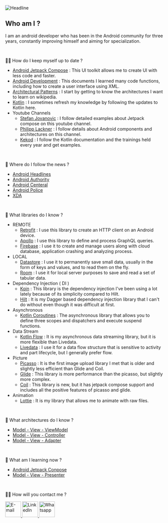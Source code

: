 <img src="https://readme-typing-svg.herokuapp.com?font=Kalam&size=40&duration=6000&color=02e00a&center=false&vCenter=false&width=1500&height=100&lines=Hi+there+👨🏽‍💻+I'm+Ramazan+and+I'm+an+Android+Developer" alt="Headline" />

<h2 align="left">Who am I ?</h2>

I am an android developer who has been in the Android community for three years, constantly improving himself and aiming for specialization.

<br/>

🧑‍🔧 How do I keep myself up to date ?

- [Android Jetpack Compose][0] : This UI toolkit allows me to create UI with less code and faster.
- [Android Development][1] : This documents I learned many code functions, including how to create a user interface using XML.
- [Architectural Patterns][2] : I start by getting to know the architectures I want to learn on wikipedia.
- [Kotlin][3] : I sometimes refresh my knowledge by following the updates to Kotlin here.
 - Youtube Channels
     - [Stefan Jovanovic][4] : I follow detailed examples about Jetpack compose on this youtube channel.
     - [Philipp Lackner][5] : I follow details about Android components and architectures on this channel.
     - [Kekod][6] : I follow the Kotlin documentation and the trainings held every year and get examples.

<br/>

📰 Where do I follow the news ?

- [Android Headlines][7]
- [Android Authority][8]
- [Android Centeral][9]
- [Android Police][10]
- [XDA][11]

<br/>

🧠 What libraries do I know ?

- REMOTE
   - [Retrofit][12] : I use this library to create an HTTP client on an Android device.
   - [Apollo][13] : I use this library to define and process GraphQL queries.
   - [Firebase][14] : I use it to create and manage users along with cloud database, application crashing and analyzing process.
- LOCAL
   - [Datastore][15] : I use it to permanently save small data, usually in the form of keys and values, and to read them on the fly.
   - [Room][16] : I use it for local server purposes to save and read a set of tabular data.
- Dependency Injection ( DI )
   - [Koin][17] : This library is the dependency injection I've been using a lot lately because of its simplicity compared to Hilt.
   - [Hilt][18] : It is my Dagger based dependency injection library that I can't do without even though it was difficult at first.
- Asynchronous
   - [Kotlin Coroutines][29] : The asynchronous library that allows you to define three scopes and dispatchers and execute suspend functions.
- Data Stream
   - [Kotlin Flow][19] : It is my asynchronous data streaming library, but it is more flexible than Livedata.
   - [Livedata][20] : I use it for a data flow structure that is sensitive to activity and part lifecycle, but I generally prefer flow.
- Picture
   - [Picasso][21] : It is the first image upload library I met that is older and slightly less efficient than Glide and Coil.
   - [Glide][22] : This library is more performance than the picasso, but slightly more complex.
   - [Coil][23] : This library is new, but it has jetpack compose support and includes all the positive features of picasso and glide.
- Animation
   - [Lottie][24] : It is my library that allows me to animate with raw files.

<br/>
 
🧠 What architectures do I know ?

- [Model - View - ViewModel][25]
- [Model - View - Controller][26]
- [Model - View - Adapter][27]

<br/>

🧠 What am I learning now ?

- [Android Jetpack Conpose][0] 
- [Model - View - Presenter][28]

<br/>

🧙‍♂️ How will you contact me ?

<p align="left">
	<a href="mailto:rznkolds@outlook.com">
		<img src="https://img.icons8.com/bubbles/50/000000/email.png" alt="E-mail" width="50" height="50"/>
	</a>
	<a href="https://linkedin.com/in/rznkolds">
		<img src="https://img.icons8.com/bubbles/50/000000/linkedin.png" alt="LinkedIn" width="50" height="50"/>
	</a>
	<a href="https://wa.me/+905422125264" >
		<img src="https://img.icons8.com/bubbles/50/000000/whatsapp.png" alt="Whatsapp" width="50" height="50"/>
	</a>
</p>

<!--- Resources -->

[0]: https://developer.android.com/jetpack/compose/documentation
[1]: https://developer.android.com/guide
[2]: https://en.wikipedia.org/wiki/Architectural_pattern
[3]: https://kotlinlang.org/docs/home.html
[4]: https://www.youtube.com/@StevdzaSan
[5]: https://www.youtube.com/@PhilippLackner
[6]: https://www.youtube.com/@KeKod

<!--- News -->

[7]: https://www.androidheadlines.com/category/news/phones
[8]: https://www.androidauthority.com/news/
[9]: https://www.androidcentral.com/phones
[10]: https://www.androidpolice.com/phones-news/
[11]: https://www.xda-developers.com/category/mobile-news/

<!--- Libraries -->

[12]: https://github.com/square/retrofit
[13]: https://www.apollographql.com/docs/kotlin
[14]: https://firebase.google.com/docs/build
[15]: https://basaransuleyman.medium.com/android-jetpack-datastore-5b44675a7301
[16]: https://developer.android.com/training/data-storage/room
[17]: https://insert-koin.io/docs/quickstart/kotlin
[18]: https://developer.android.com/training/dependency-injection/hilt-android
[19]: https://developer.android.com/kotlin/flow
[20]: https://halil-ozcan.medium.com/android-livedata-kullan%C4%B1m%C4%B1-901bc3ad2ed5
[21]: https://github.com/square/picasso
[22]: https://github.com/bumptech/glide
[23]: https://github.com/coil-kt/coil
[24]: https://github.com/airbnb/lottie-android

<!--- Architectures -->

[25]: https://en.wikipedia.org/wiki/Model-view-viewmodel
[26]: https://en.wikipedia.org/wiki/Model-view-controller
[27]: https://en.wikipedia.org/wiki/Model-view-adapter
[28]: https://en.wikipedia.org/wiki/Model-view-presenter
[29]: https://developer.android.com/kotlin/coroutines
